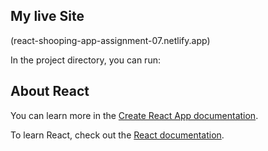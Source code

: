 ## My live Site

(react-shooping-app-assignment-07.netlify.app)

In the project directory, you can run:

## About React

You can learn more in the [Create React App documentation](https://facebook.github.io/create-react-app/docs/getting-started).

To learn React, check out the [React documentation](https://reactjs.org/).
